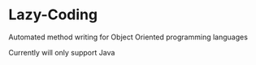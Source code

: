 Lazy-Coding
===========

Automated method writing for Object Oriented programming languages

Currently will only support Java
